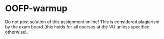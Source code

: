 # OOFP-warmup

Do not post solution of this assignment online! This is considered plagiarism by the exam board (this holds for all courses at the VU unless specified otherwise). 

